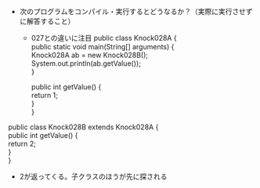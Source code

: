 - 次のプログラムをコンパイル・実行するとどうなるか？（実際に実行させずに解答すること）
  - 027との違いに注目
public class Knock028A {  
    public static void main(String[] arguments) {  
        Knock028A ab = new Knock028B();  
        System.out.println(ab.getValue());  
    }  
    
    public int getValue() {  
        return 1;  
    }  
}  

public class Knock028B extends Knock028A {  
    public int getValue() {  
        return 2;  
    }  
}  

- 2が返ってくる。子クラスのほうが先に探される